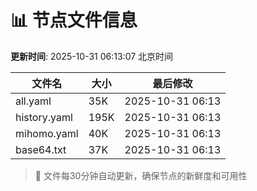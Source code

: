 # 📊 节点文件信息

**更新时间**: 2025-10-31 06:13:07 北京时间

| 文件名 | 大小 | 最后修改 |
|--------|------|----------|
| all.yaml | 35K | 2025-10-31 06:13 |
| history.yaml | 195K | 2025-10-31 06:13 |
| mihomo.yaml | 40K | 2025-10-31 06:13 |
| base64.txt | 37K | 2025-10-31 06:13 |

> 🔄 文件每30分钟自动更新，确保节点的新鲜度和可用性

